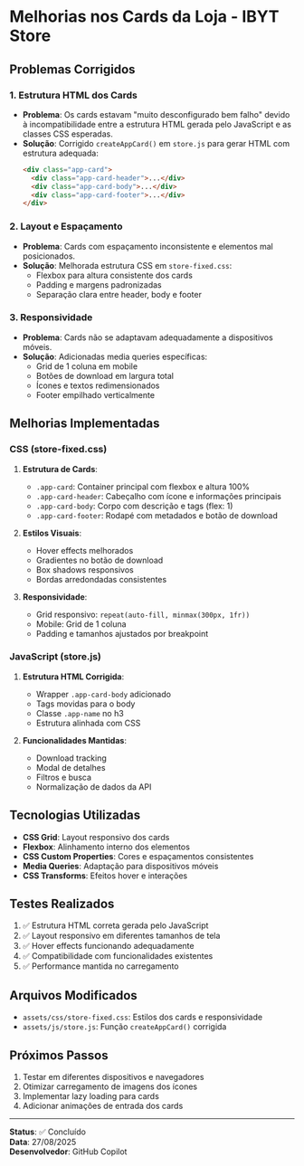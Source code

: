 # Melhorias nos Cards da Loja - IBYT Store

## Problemas Corrigidos

### 1. Estrutura HTML dos Cards
- **Problema**: Os cards estavam "muito desconfigurado bem falho" devido à incompatibilidade entre a estrutura HTML gerada pelo JavaScript e as classes CSS esperadas.
- **Solução**: Corrigido `createAppCard()` em `store.js` para gerar HTML com estrutura adequada:
  ```html
  <div class="app-card">
    <div class="app-card-header">...</div>
    <div class="app-card-body">...</div>
    <div class="app-card-footer">...</div>
  </div>
  ```

### 2. Layout e Espaçamento
- **Problema**: Cards com espaçamento inconsistente e elementos mal posicionados.
- **Solução**: Melhorada estrutura CSS em `store-fixed.css`:
  - Flexbox para altura consistente dos cards
  - Padding e margens padronizadas
  - Separação clara entre header, body e footer

### 3. Responsividade
- **Problema**: Cards não se adaptavam adequadamente a dispositivos móveis.
- **Solução**: Adicionadas media queries específicas:
  - Grid de 1 coluna em mobile
  - Botões de download em largura total
  - Ícones e textos redimensionados
  - Footer empilhado verticalmente

## Melhorias Implementadas

### CSS (store-fixed.css)
1. **Estrutura de Cards**:
   - `.app-card`: Container principal com flexbox e altura 100%
   - `.app-card-header`: Cabeçalho com ícone e informações principais
   - `.app-card-body`: Corpo com descrição e tags (flex: 1)
   - `.app-card-footer`: Rodapé com metadados e botão de download

2. **Estilos Visuais**:
   - Hover effects melhorados
   - Gradientes no botão de download
   - Box shadows responsivos
   - Bordas arredondadas consistentes

3. **Responsividade**:
   - Grid responsivo: `repeat(auto-fill, minmax(300px, 1fr))`
   - Mobile: Grid de 1 coluna
   - Padding e tamanhos ajustados por breakpoint

### JavaScript (store.js)
1. **Estrutura HTML Corrigida**:
   - Wrapper `.app-card-body` adicionado
   - Tags movidas para o body
   - Classe `.app-name` no h3
   - Estrutura alinhada com CSS

2. **Funcionalidades Mantidas**:
   - Download tracking
   - Modal de detalhes
   - Filtros e busca
   - Normalização de dados da API

## Tecnologias Utilizadas

- **CSS Grid**: Layout responsivo dos cards
- **Flexbox**: Alinhamento interno dos elementos
- **CSS Custom Properties**: Cores e espaçamentos consistentes
- **Media Queries**: Adaptação para dispositivos móveis
- **CSS Transforms**: Efeitos hover e interações

## Testes Realizados

1. ✅ Estrutura HTML correta gerada pelo JavaScript
2. ✅ Layout responsivo em diferentes tamanhos de tela
3. ✅ Hover effects funcionando adequadamente
4. ✅ Compatibilidade com funcionalidades existentes
5. ✅ Performance mantida no carregamento

## Arquivos Modificados

- `assets/css/store-fixed.css`: Estilos dos cards e responsividade
- `assets/js/store.js`: Função `createAppCard()` corrigida

## Próximos Passos

1. Testar em diferentes dispositivos e navegadores
2. Otimizar carregamento de imagens dos ícones
3. Implementar lazy loading para cards
4. Adicionar animações de entrada dos cards

---

**Status**: ✅ Concluído  
**Data**: 27/08/2025  
**Desenvolvedor**: GitHub Copilot
